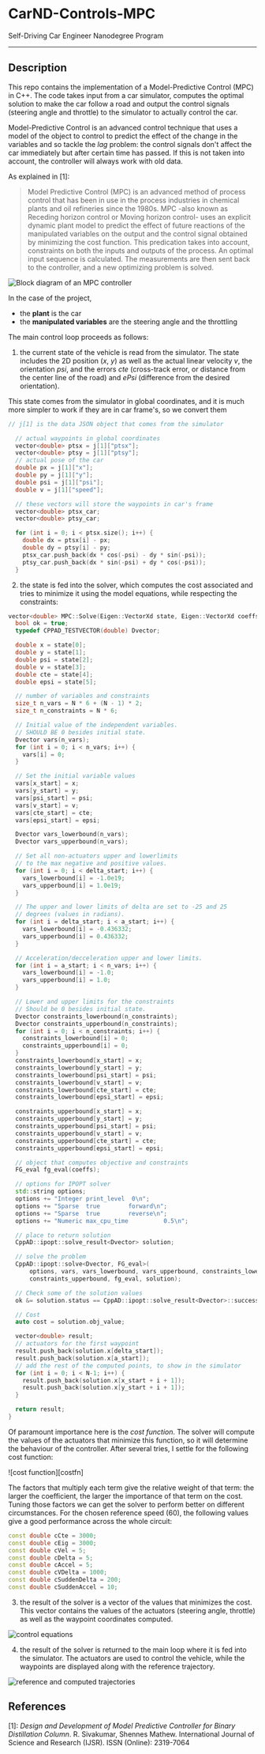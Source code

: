 # CarND-Controls-MPC
Self-Driving Car Engineer Nanodegree Program

---

## Description
This repo contains the implementation of a Model-Predictive Control (MPC) in C++. The code takes input from a car simulator, computes the optimal solution to make the car follow a road and output the control signals (steering angle and throttle) to the simulator to actually control the car.

Model-Predictive Control is an advanced control technique that uses a model of the object to control to predict the effect of the change in the variables and so tackle the _lag_ problem: the control signals don't affect the car immediately but after certain time has passed. If this is not taken into account, the controller will always work with old data.

As explained in [1]:
>Model Predictive Control (MPC) is an advanced method of process control that has been in use in the process industries in chemical plants and oil refineries since the 1980s. MPC -also known as Receding horizon control or Moving horizon control- uses an explicit dynamic plant model to predict the effect of future reactions of the manipulated variables on the output and the control signal obtained by minimizing the cost function. This predication takes into account, constraints on both the inputs and outputs of the process. An optimal input sequence is calculated. The measurements are then sent back to the controller, and a new optimizing problem is solved.

![Block diagram of an MPC controller][image1]

In the case of the project, 
* the **plant** is the car
* the **manipulated variables** are the steering angle and the throttling

The main control loop proceeds as follows:

1. the current state of the vehicle is read from the simulator. The state includes the 2D position (_x_, _y_) as well as the actual linear velocity _v_, the orientation _psi_, and the errors _cte_ (cross-track error, or distance from the center line of the road) and _ePsi_ (difference from the desired orientation).

This state comes from the simulator in global coordinates, and it is much more simpler to work if they are in car frame's, so we convert them

```c++
// j[1] is the data JSON object that comes from the simulator

  // actual waypoints in global coordinates
  vector<double> ptsx = j[1]["ptsx"];
  vector<double> ptsy = j[1]["ptsy"];
  // actual pose of the car
  double px = j[1]["x"];
  double py = j[1]["y"];
  double psi = j[1]["psi"];
  double v = j[1]["speed"];

  // these vectors will store the waypoints in car's frame
  vector<double> ptsx_car;
  vector<double> ptsy_car;

  for (int i = 0; i < ptsx.size(); i++) {
    double dx = ptsx[i] - px;
    double dy = ptsy[i] - py;
    ptsx_car.push_back(dx * cos(-psi) - dy * sin(-psi));
    ptsy_car.push_back(dx * sin(-psi) + dy * cos(-psi));
  }
```

2. the state is fed into the solver, which computes the cost associated and tries to minimize it using the model equations, while respecting the constraints:

```c++
vector<double> MPC::Solve(Eigen::VectorXd state, Eigen::VectorXd coeffs) {
  bool ok = true;
  typedef CPPAD_TESTVECTOR(double) Dvector;

  double x = state[0];
  double y = state[1];
  double psi = state[2];
  double v = state[3];
  double cte = state[4];
  double epsi = state[5];

  // number of variables and constraints
  size_t n_vars = N * 6 + (N - 1) * 2;
  size_t n_constraints = N * 6;

  // Initial value of the independent variables.
  // SHOULD BE 0 besides initial state.
  Dvector vars(n_vars);
  for (int i = 0; i < n_vars; i++) {
    vars[i] = 0;
  }

  // Set the initial variable values
  vars[x_start] = x;
  vars[y_start] = y;
  vars[psi_start] = psi;
  vars[v_start] = v;
  vars[cte_start] = cte;
  vars[epsi_start] = epsi;

  Dvector vars_lowerbound(n_vars);
  Dvector vars_upperbound(n_vars);

  // Set all non-actuators upper and lowerlimits
  // to the max negative and positive values.
  for (int i = 0; i < delta_start; i++) {
    vars_lowerbound[i] = -1.0e19;
    vars_upperbound[i] = 1.0e19;
  }

  // The upper and lower limits of delta are set to -25 and 25
  // degrees (values in radians).
  for (int i = delta_start; i < a_start; i++) {
    vars_lowerbound[i] = -0.436332;
    vars_upperbound[i] = 0.436332;
  }

  // Acceleration/decceleration upper and lower limits.
  for (int i = a_start; i < n_vars; i++) {
    vars_lowerbound[i] = -1.0;
    vars_upperbound[i] = 1.0;
  }

  // Lower and upper limits for the constraints
  // Should be 0 besides initial state.
  Dvector constraints_lowerbound(n_constraints);
  Dvector constraints_upperbound(n_constraints);
  for (int i = 0; i < n_constraints; i++) {
    constraints_lowerbound[i] = 0;
    constraints_upperbound[i] = 0;
  }
  constraints_lowerbound[x_start] = x;
  constraints_lowerbound[y_start] = y;
  constraints_lowerbound[psi_start] = psi;
  constraints_lowerbound[v_start] = v;
  constraints_lowerbound[cte_start] = cte;
  constraints_lowerbound[epsi_start] = epsi;

  constraints_upperbound[x_start] = x;
  constraints_upperbound[y_start] = y;
  constraints_upperbound[psi_start] = psi;
  constraints_upperbound[v_start] = v;
  constraints_upperbound[cte_start] = cte;
  constraints_upperbound[epsi_start] = epsi;

  // object that computes objective and constraints
  FG_eval fg_eval(coeffs);

  // options for IPOPT solver
  std::string options;
  options += "Integer print_level  0\n";
  options += "Sparse  true        forward\n";
  options += "Sparse  true        reverse\n";
  options += "Numeric max_cpu_time          0.5\n";

  // place to return solution
  CppAD::ipopt::solve_result<Dvector> solution;

  // solve the problem
  CppAD::ipopt::solve<Dvector, FG_eval>(
      options, vars, vars_lowerbound, vars_upperbound, constraints_lowerbound,
      constraints_upperbound, fg_eval, solution);

  // Check some of the solution values
  ok &= solution.status == CppAD::ipopt::solve_result<Dvector>::success;

  // Cost
  auto cost = solution.obj_value;

  vector<double> result;
  // actuators for the first waypoint
  result.push_back(solution.x[delta_start]);
  result.push_back(solution.x[a_start]);
  // add the rest of the computed points, to show in the simulator
  for (int i = 0; i < N-1; i++) {
    result.push_back(solution.x[x_start + i + 1]);
    result.push_back(solution.x[y_start + i + 1]);
  }

  return result;
}
```

Of paramount importance here is the _cost function_. The solver will compute the values of the actuators that minimize this function, so it will determine the behaviour of the controller.
After several tries, I settle for the following cost function:

![cost function][costfn]

The factors that multiply each term give the relative weight of that term: the larger the coefficient, the larger the importance of that term on the cost.
Tuning those factors we can get the solver to perform better on different circumstances. For the chosen reference speed (60), the following values give a good performance across the whole circuit:

```c++
const double cCte = 3000;
const double cEig = 3000;
const double cVel = 5;
const double cDelta = 5;
const double cAccel = 5;
const double cVDelta = 1000;
const double cSuddenDelta = 200;
const double cSuddenAccel = 10;
``` 


3. the result of the solver is a vector of the values that minimizes the cost. This vector contains the values of the actuators (steering angle, throttle) as well as the waypoint coordinates computed.

![control equations][image2]

4. the result of the solver is returned to the main loop where it is fed into the simulator. The actuators are used to control the vehicle, while the waypoints are displayed along with the reference trajectory.

![reference and computed trajectories][image3]



## References
[1]: *Design and Development of Model Predictive Controller for Binary Distillation Column*. R. Sivakumar, Shennes Mathew. International Journal of Science and Research (IJSR). ISSN (Online): 2319-7064


[image1]: ./images/mpc_blocks.png "Block diagram of an MPC controller"
[image2]: ./images/ecuaciones.png "Ecuaciones de control"
[image3]: ./images/simulator.png "Reference and computed trajectories"